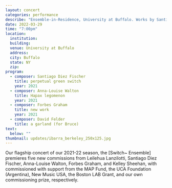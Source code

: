 ```yaml
---
layout: concert
categories: performance
describe: "Ensemble-in-Residence, University at Buffalo. Works by Santiago Diez Fischer, Anna-Louise Walton, Forbes Graham, David Felder, and more"
date: 2022-03-29
time: "7:00pm"
location:
  institution:
  building:
  venue: University at Buffalo
  address:
  city: Buffalo
  state: NY
  zip:
program:
  - composer: Santiago Diez Fischer
    title: perpetual green switch
    year: 2021
  - composer: Anna-Louise Walton
    title: Hapax legomenon
    year: 2021  
  - composer: Forbes Graham
    title: new work
    year: 2021     
  - composer: David Felder
    title: a garland (for Bruce)
text:
  below: ""
thumbnail: updates/ibarra_berkeley_250x125.jpg
---
```


Our flagship concert of our 2021-22 season, the [Switch~ Ensemble] premieres five new commissions from Leilehua Lanzilotti, Santiago Diez Fischer, Anna-Louise Walton, Forbes Graham, and Kelley Sheehan, with commissioned with support from the MAP Fund, the UCA Foundation (Argentina), New Music USA, the Boston LAB Grant, and our own commissioning prize, respectively.
